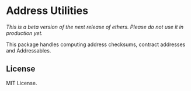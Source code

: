 Address Utilities
=================

*This is a beta version of the next release of ethers. Please do not use it in production yet.*

This package handles computing address checksums, contract
addresses and Addressables.

License
-------

MIT License.
